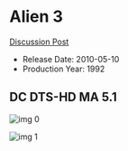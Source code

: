 # Alien 3

[Discussion Post](https://www.avsforum.com/threads/bass-eq-for-filtered-movies.2995212/post-56868652)

* Release Date: 2010-05-10
* Production Year: 1992

## DC DTS-HD MA 5.1

![img 0](https://fanart.tv/fanart/movies/8077/moviethumb/alien-537e584250800.jpg)

![img 1](https://i.imgur.com/B4CpIcr.png)

